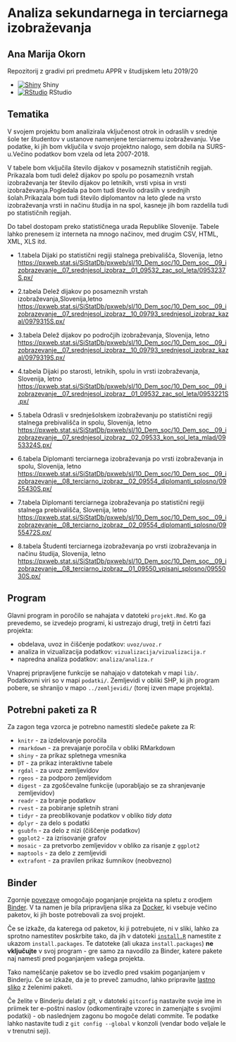 # Analiza sekundarnega in terciarnega izobraževanja
## Ana Marija Okorn

Repozitorij z gradivi pri predmetu APPR v študijskem letu 2019/20

* [![Shiny](http://mybinder.org/badge.svg)](http://mybinder.org/v2/gh/OkornA18/APPR-2019-20/master?urlpath=shiny/APPR-2019-20/projekt.Rmd) Shiny
* [![RStudio](http://mybinder.org/badge.svg)](http://mybinder.org/v2/gh/OkornA18/APPR-2019-20/master?urlpath=rstudio) RStudio

## Tematika

V svojem projektu bom analizirala vključenost otrok in odraslih v srednje šole ter študentov v ustanove namenjene terciarnemu izobraževanju. Vse podatke, ki jih bom vključila v svojo projektno nalogo, sem dobila na SURS-u.Večino podatkov bom vzela od leta 2007-2018.

V tabele bom vključila število dijakov v posameznih statističnih regijah. Prikazala bom tudi delež dijakov po spolu po posameznih vrstah izobraževanja ter število dijakov po letnikih, vrsti vpisa in vrsti izobraževanja.Pogledala pa bom tudi število odraslih v srednjih šolah.Prikazala bom tudi število diplomantov na leto glede na vrsto izobraževanja vrsti in načinu študija in na spol, kasneje jih bom razdelila tudi po statističnih regijah.

Do tabel dostopam preko statističnega urada Republike Slovenije. Tabele lahko prenesem iz interneta na mnogo načinov, med drugim CSV, HTML, XML, XLS itd.

- 1.tabela Dijaki po statistični regiji stalnega prebivališča, Slovenija, letno https://pxweb.stat.si/SiStatDb/pxweb/sl/10_Dem_soc/10_Dem_soc__09_izobrazevanje__07_srednjesol_izobraz__01_09532_zac_sol_leta/0953237S.px/

- 2.tabela Delež dijakov po posameznih vrstah izobraževanja,Slovenija,letno https://pxweb.stat.si/SiStatDb/pxweb/sl/10_Dem_soc/10_Dem_soc__09_izobrazevanje__07_srednjesol_izobraz__10_09793_srednjesol_izobraz_kazal/0979315S.px/

- 3.tabela Delež dijakov po področjih izobraževanja, Slovenija, letno https://pxweb.stat.si/SiStatDb/pxweb/sl/10_Dem_soc/10_Dem_soc__09_izobrazevanje__07_srednjesol_izobraz__10_09793_srednjesol_izobraz_kazal/0979319S.px/

- 4.tabela Dijaki po starosti, letnikih, spolu in vrsti izobraževanja, Slovenija, letno https://pxweb.stat.si/SiStatDb/pxweb/sl/10_Dem_soc/10_Dem_soc__09_izobrazevanje__07_srednjesol_izobraz__01_09532_zac_sol_leta/0953221S.px/

- 5.tabela Odrasli v srednješolskem izobraževanju po statistični regiji stalnega prebivališča in spolu, Slovenija, letno https://pxweb.stat.si/SiStatDb/pxweb/sl/10_Dem_soc/10_Dem_soc__09_izobrazevanje__07_srednjesol_izobraz__02_09533_kon_sol_leta_mlad/0953324S.px/

- 6.tabela Diplomanti terciarnega izobraževanja po vrsti izobraževanja in spolu, Slovenija, letno https://pxweb.stat.si/SiStatDb/pxweb/sl/10_Dem_soc/10_Dem_soc__09_izobrazevanje__08_terciarno_izobraz__02_09554_diplomanti_splosno/0955430S.px/

- 7.tabela Diplomanti terciarnega izobraževanja po statistični regiji stalnega prebivališča, Slovenija, letno https://pxweb.stat.si/SiStatDb/pxweb/sl/10_Dem_soc/10_Dem_soc__09_izobrazevanje__08_terciarno_izobraz__02_09554_diplomanti_splosno/0955472S.px/

- 8.tabela Študenti terciarnega izobraževanja po vrsti izobraževanja in načinu študija, Slovenija, letno https://pxweb.stat.si/SiStatDb/pxweb/sl/10_Dem_soc/10_Dem_soc__09_izobrazevanje__08_terciarno_izobraz__01_09550_vpisani_splosno/0955030S.px/

## Program

Glavni program in poročilo se nahajata v datoteki `projekt.Rmd`.
Ko ga prevedemo, se izvedejo programi, ki ustrezajo drugi, tretji in četrti fazi projekta:

* obdelava, uvoz in čiščenje podatkov: `uvoz/uvoz.r`
* analiza in vizualizacija podatkov: `vizualizacija/vizualizacija.r`
* napredna analiza podatkov: `analiza/analiza.r`

Vnaprej pripravljene funkcije se nahajajo v datotekah v mapi `lib/`.
Podatkovni viri so v mapi `podatki/`.
Zemljevidi v obliki SHP, ki jih program pobere,
se shranijo v mapo `../zemljevidi/` (torej izven mape projekta).

## Potrebni paketi za R

Za zagon tega vzorca je potrebno namestiti sledeče pakete za R:

* `knitr` - za izdelovanje poročila
* `rmarkdown` - za prevajanje poročila v obliki RMarkdown
* `shiny` - za prikaz spletnega vmesnika
* `DT` - za prikaz interaktivne tabele
* `rgdal` - za uvoz zemljevidov
* `rgeos` - za podporo zemljevidom
* `digest` - za zgoščevalne funkcije (uporabljajo se za shranjevanje zemljevidov)
* `readr` - za branje podatkov
* `rvest` - za pobiranje spletnih strani
* `tidyr` - za preoblikovanje podatkov v obliko *tidy data*
* `dplyr` - za delo s podatki
* `gsubfn` - za delo z nizi (čiščenje podatkov)
* `ggplot2` - za izrisovanje grafov
* `mosaic` - za pretvorbo zemljevidov v obliko za risanje z `ggplot2`
* `maptools` - za delo z zemljevidi
* `extrafont` - za pravilen prikaz šumnikov (neobvezno)

## Binder

Zgornje [povezave](#analiza-podatkov-s-programom-r-201819)
omogočajo poganjanje projekta na spletu z orodjem [Binder](https://mybinder.org/).
V ta namen je bila pripravljena slika za [Docker](https://www.docker.com/),
ki vsebuje večino paketov, ki jih boste potrebovali za svoj projekt.

Če se izkaže, da katerega od paketov, ki ji potrebujete, ni v sliki,
lahko za sprotno namestitev poskrbite tako,
da jih v datoteki [`install.R`](install.R) namestite z ukazom `install.packages`.
Te datoteke (ali ukaza `install.packages`) **ne vključujte** v svoj program -
gre samo za navodilo za Binder, katere pakete naj namesti pred poganjanjem vašega projekta.

Tako nameščanje paketov se bo izvedlo pred vsakim poganjanjem v Binderju.
Če se izkaže, da je to preveč zamudno,
lahko pripravite [lastno sliko](https://github.com/jaanos/APPR-docker) z želenimi paketi.

Če želite v Binderju delati z git,
v datoteki `gitconfig` nastavite svoje ime in priimek ter e-poštni naslov
(odkomentirajte vzorec in zamenjajte s svojimi podatki) -
ob naslednjem zagonu bo mogoče delati commite.
Te podatke lahko nastavite tudi z `git config --global` v konzoli
(vendar bodo veljale le v trenutni seji).
